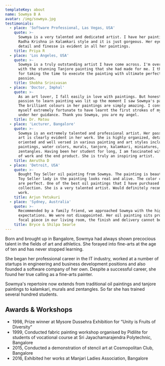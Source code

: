 ```yaml
---
templateKey: about
name: Sowmya B A
avatar: /img/sowmya.jpg
testimonials:
  - place: 'Software Professional, Las Vegas, USA'
    quote: >-
      Sowmya is a very talented and dedicated artist. I have her painting of
      Radha Krishna in Kalamkari style and it is just gorgeous. Her eye for
      detail and finesse is evident in all her paintings.
    title: Priya R
  - place: 'Los Angeles, USA'
    quote: >-
      Sowmya is a truly outstanding artist I have come across. I'm overwhelmed
      with the stunning Tanjore painting that she had made for me. I thank her
      for taking the time to execute the painting with ultimate perfection and
      passion.
    title: Shobha Srinivasan
  - place: 'Doctor, Imphal'
    quote: >-
      As an art lover, I fall easily in love with paintings. But honestly, my
      passion to learn painting was lit up the moment I saw Sowmya's paintings.
      The brilliant colours in her paintings are simply amazing. I consider
      myself extremely fortunate to have learnt the first strokes of my brush
      under her guidance. Thank you Sowmya, you are my angel.
    title: Dr. Matou
  - place: 'Lecturer, Bangalore'
    quote: >-
      Sowmya is an extremely talented and professional artist. Her passion for
      art is clearly evident in her work. She is highly organized, detail
      oriented and well versed in various painting and art styles including oil
      paintings, water colors, murals, tanjore, kalamkari, miniatures, and
      zentangles. Having been her student for long, I am fascinated with her way
      of work and the end product. She is truly an inspiring artist.
    title: Amrutha D
  - place: 'Detroit, USA'
    quote: >-
      Bought Toy Seller oil painting from Sowmya. The painting is beautiful! The
      Toy Seller lady in the painting looks real and alive. The color choices
      are perfect. One of the best oil paintings that I have purchased for my
      collection. She is a very talented artist. Would definitely recommend her
      work.
    title: Arjun Yetukuri
  - place: 'Sydney, Australia'
    quote: >-
      Recommended by a family friend, we approached Sowmya with the highest of
      expectations. We were not disappointed. Her oil painting sits proudly as a
      focal piece in our living room, the finish and delivery cannot be faulted!
    title: Bryce & Shilpa Searle
---
```

Born and brought up in Bangalore, Sowmya had always shown precocious talent in the fields of art and athletics. She forayed into fine-arts at the age of ten and has never stopped learning.

She began her professional career in the IT industry, worked at a number of startups in engineering and business development positions and also founded a software company of her own. Despite a successful career, she found her true calling as a fine-arts painter.

Sowmya's repertoire now extends from traditional oil paintings and tanjore paintings to kalamkari, murals and zentangles. So far she has trained several hundred students.

## Awards & Workshops

* 1998, Prize winner at Mysore Dussehra Exhibition for “Unity is Fruits of Diversity”
* 1999, Conducted fabric painting workshop organised by Pidilite for students of vocational course at Sri Jayachamarajendra Polytechnic, Bangalore
* 2015, Conducted a demonstration of stencil art at Cosmopolitan Club, Bangalore
* 2016, Exhibited her works at Manjari Ladies Association, Bangalore
